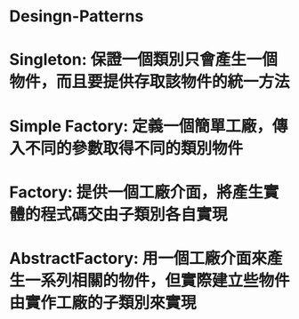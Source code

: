 # Desingn-Patterns
# Singleton: 保證一個類別只會產生一個物件，而且要提供存取該物件的統一方法
# Simple Factory: 定義一個簡單工廠，傳入不同的參數取得不同的類別物件
# Factory: 提供一個工廠介面，將產生實體的程式碼交由子類別各自實現
# AbstractFactory: 用一個工廠介面來產生一系列相關的物件，但實際建立些物件由實作工廠的子類別來實現
